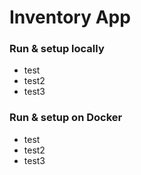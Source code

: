 # Inventory App

### Run & setup locally

- test
- test2
- test3

### Run & setup on Docker

- test
- test2
- test3